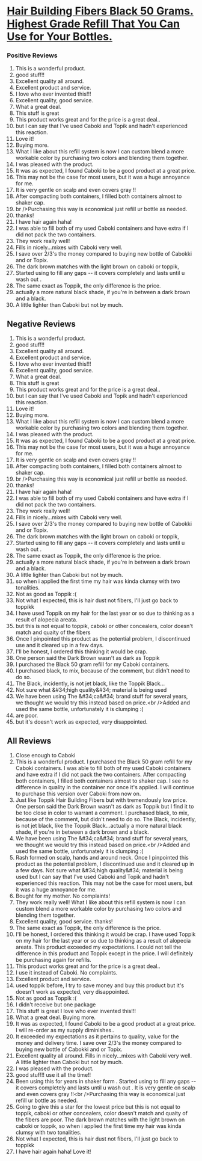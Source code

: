 # [Hair Building Fibers Black 50 Grams. Highest Grade Refill That You Can Use for Your Bottles.](https://products.checkmycream.com/products/Hair-Building-Fibers-Black-50-Grams.-Highest-Grade-Refill-That-You-Can-Use-for-Your-Bottles..html)

### Positive Reviews

<ol>
      <li>This is a wonderful product.  </li>
      <li>good stuff!!</li>
      <li>Excellent quality all around.</li>
      <li>Excellent product and service.</li>
      <li>I love who ever invented this!!!</li>
      <li>Excellent quality, good service.</li>
      <li>What a great deal.</li>
      <li>This stuff is great</li>
      <li>This product works great and for the price is a great deal..</li>
      <li>but I can say that I&#x27;ve used Caboki and Topik and hadn&#x27;t experienced this reaction.</li>
      <li>Love it!</li>
      <li>Buying more.</li>
      <li>What I like about this refill system is now I can custom blend a more workable color by purchasing two colors and blending them together.</li>
      <li>I was pleased with the product.</li>
      <li>It was as expected, I found Caboki to be a good product at a great price.</li>
      <li>This may not be the case for most users, but it was a huge annoyance for me.</li>
      <li>It is very gentle on scalp and even covers gray !!</li>
      <li>After compacting both containers, I filled both containers almost to shaker cap.  </li>
      <li>br /&gt;Purchasing this way is economical just refill ur bottle as needed.</li>
      <li>thanks!</li>
      <li>I have hair again haha!</li>
      <li>I was able to fill both of my used Caboki containers and have extra if I did not pack the two containers.  </li>
      <li>They work really well!  </li>
      <li>Fills in nicely...mixes with Caboki very well.</li>
      <li>I save over 2/3&#x27;s the money compared to buying new bottle of Cabokki and or Topix.</li>
      <li>The dark brown matches with the light brown on caboki or toppik,</li>
      <li>Started using to fill any gaps -- it covers completely and lasts until u wash out .</li>
      <li>The same exact as Toppik, the only difference is the price.</li>
      <li>actually a more natural black shade, if you&#x27;re in between a dark brown and a black.</li>
      <li>A little lighter than Caboki but not by much.</li>
</ol>


<h2>Negative Reviews</h2>
<ol>
<li> This is a wonderful product.  </li>
<li> good stuff!!</li>
<li> Excellent quality all around.</li>
<li> Excellent product and service.</li>
<li> I love who ever invented this!!!</li>
<li> Excellent quality, good service.</li>
<li> What a great deal.</li>
<li> This stuff is great</li>
<li> This product works great and for the price is a great deal..</li>
<li> but I can say that I&#x27;ve used Caboki and Topik and hadn&#x27;t experienced this reaction.</li>
<li> Love it!</li>
<li> Buying more.</li>
<li> What I like about this refill system is now I can custom blend a more workable color by purchasing two colors and blending them together.</li>
<li> I was pleased with the product.</li>
<li> It was as expected, I found Caboki to be a good product at a great price.</li>
<li> This may not be the case for most users, but it was a huge annoyance for me.</li>
<li> It is very gentle on scalp and even covers gray !!</li>
<li> After compacting both containers, I filled both containers almost to shaker cap.  </li>
<li> br /&gt;Purchasing this way is economical just refill ur bottle as needed.</li>
<li> thanks!</li>
<li> I have hair again haha!</li>
<li> I was able to fill both of my used Caboki containers and have extra if I did not pack the two containers.  </li>
<li> They work really well!  </li>
<li> Fills in nicely...mixes with Caboki very well.</li>
<li> I save over 2/3&#x27;s the money compared to buying new bottle of Cabokki and or Topix.</li>
<li> The dark brown matches with the light brown on caboki or toppik,</li>
<li> Started using to fill any gaps -- it covers completely and lasts until u wash out .</li>
<li> The same exact as Toppik, the only difference is the price.</li>
<li> actually a more natural black shade, if you&#x27;re in between a dark brown and a black.</li>
<li> A little lighter than Caboki but not by much.</li>
<li> so when i applied the first time my hair was kinda clumsy with two tonalities.</li>
<li> Not as good as Toppik :(</li>
<li> Not what I expected, this is hair dust not fibers,  I&#x27;ll just go back to toppikk</li>
<li> I have used Toppik on my hair for the last year or so due to thinking as a result of alopecia areata.  </li>
<li> but this is not equal to toppik, caboki or other concealers, color doesn&#x27;t match and quaity of the fibers</li>
<li> Once I pinpointed this product as the potential problem, I discontinued use and it cleared up in a few days.</li>
<li> I&#x27;ll be honest, I ordered this thinking it would be crap.</li>
<li> One person said the Dark Brown wasn&#x27;t as dark as Toppik</li>
<li> I purchased the Black 50 gram refill for my Caboki containers.  </li>
<li> I purchased black, to mix, because of the comment, but didn&#x27;t need to do so.  </li>
<li> The Black, incidently, is not jet black, like the Toppik Black...</li>
<li> Not sure what &amp;#34;high quality&amp;#34; material is being used</li>
<li> We have been using  The &amp;#34;ca&amp;#34; brand stuff for several years, we thought we would try this instead based on price.&lt;br /&gt;Added and used the same bottle, unfortunately it is clumping :(</li>
<li> are poor.</li>
<li> but it&#x27;s doesn&#x27;t work as expected, very disappointed.</li>
</ol>

<h2>All Reviews</h2>

<ol>
    <li> Close enough to Caboki</li>
    <li> This is a wonderful product.  I purchased the Black 50 gram refill for my Caboki containers.  I was able to fill both of my used Caboki containers and have extra if I did not pack the two containers.  After compacting both containers, I filled both containers almost to shaker cap.  I see no difference in quality in the container nor once it&#x27;s applied.  I will continue to purchase this version over Caboki from now on.</li>
    <li> Just like Toppik Hair Building Fibers but with tremendously low price.  One person said the Dark Brown wasn&#x27;t as dark as Toppik but I find it to be too close in color to warrant a comment.  I purchased black, to mix, because of the comment, but didn&#x27;t need to do so.  The Black, incidently, is not jet black, like the Toppik Black...actually a more natural black shade, if you&#x27;re in between a dark brown and a black.</li>
    <li> We have been using  The &amp;#34;ca&amp;#34; brand stuff for several years, we thought we would try this instead based on price.&lt;br /&gt;Added and used the same bottle, unfortunately it is clumping :(</li>
    <li> Rash formed on scalp, hands and around neck. Once I pinpointed this product as the potential problem, I discontinued use and it cleared up in a few days. Not sure what &amp;#34;high quality&amp;#34; material is being used but I can say that I&#x27;ve used Caboki and Topik and hadn&#x27;t experienced this reaction. This may not be the case for most users, but it was a huge annoyance for me.</li>
    <li> Bought for my mother. No complaints!</li>
    <li> They work really well!  What I like about this refill system is now I can custom blend a more workable color by purchasing two colors and blending them together.</li>
    <li> Excellent quality, good service. thanks!</li>
    <li> The same exact as Toppik, the only difference is the price.</li>
    <li> I&#x27;ll be honest, I ordered this thinking it would be crap. I have used Toppik on my hair for the last year or so due to thinking as a result of alopecia areata.  This product exceeded my expectations.  I could not tell the difference in this product and Toppik except in the price.  I will definitely be purchasing again for refills.</li>
    <li> This product works great and for the price is a great deal..</li>
    <li> I use it instead of Caboki. No complaints.</li>
    <li> Excellent product and service.</li>
    <li> used toppik before, I try to save money and buy this product but it&#x27;s doesn&#x27;t work as expected, very disappointed.</li>
    <li> Not as good as Toppik :(</li>
    <li> I didn&#x27;t receive but one package</li>
    <li> This stuff is great I love who ever invented this!!!</li>
    <li> What a great deal. Buying more.</li>
    <li> It was as expected, I found Caboki to be a good product at a great price. I will re-order as my supply diminishes..</li>
    <li> It exceeded my expectations as it pertains to quality, value for the money and delivery time. I save over 2/3&#x27;s the money compared to buying new bottle of Cabokki and or Topix.</li>
    <li> Excellent quality all around. Fills in nicely...mixes with Caboki very well. A little lighter than Caboki but not by much.</li>
    <li> I was pleased with the product.</li>
    <li> good stuff!! use it all the time!!</li>
    <li> Been using this for years in shaker form . Started using to fill any gaps -- it covers completely and lasts until u wash out . It is very gentle on scalp and even covers gray !!&lt;br /&gt;Purchasing this way is economical just refill ur bottle as needed.</li>
    <li> Going to give this a star for the lowest price but this is not equal to toppik, caboki or other concealers, color doesn&#x27;t match and quaity of the fibers are poor. The dark brown matches with the light brown on caboki or toppik, so when i applied the first time my hair was kinda clumsy with two tonalities.</li>
    <li> Not what I expected, this is hair dust not fibers,  I&#x27;ll just go back to toppikk</li>
    <li> I have hair again haha! Love it!</li>
</ol>





